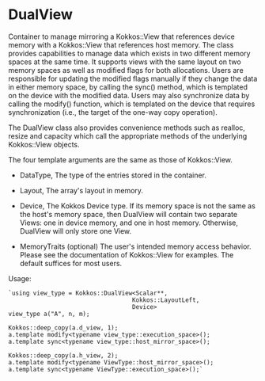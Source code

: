 # DualView

Container to manage mirroring a Kokkos::View that references device memory with a Kokkos::View that references host memory.  The class provides capabilities to manage data which exists in two different memory spaces at the same time.  It supports views with the same layout on two memory spaces as well as modified flags for both allocations.  Users are responsible for updating the modified flags manually if they change the data in either memory space, by calling the sync() method, which is templated on the device with the modified data.  Users may also synchronize data by calling the modify() function, which is templated on the device that requires synchronization (i.e., the target of the one-way copy operation).
 
The DualView class also provides convenience methods such as realloc, resize and capacity which call the appropriate methods of the underlying Kokkos::View objects.
 
The four template arguments are the same as those of Kokkos::View.
 
 - DataType, The type of the entries stored in the container.
 
 - Layout, The array's layout in memory.
 
 - Device, The Kokkos Device type.  If its memory space is not the same as the host's memory space, then DualView will contain two separate Views: one in device memory, and one in host memory.  Otherwise, DualView will only store one View.
 
 - MemoryTraits (optional) The user's intended memory access behavior.  Please see the documentation of Kokkos::View for examples.  The default suffices for most users.

Usage:

    `using view_type = Kokkos::DualView<Scalar**, 
                                       Kokkos::LayoutLeft, 
                                       Device>
    view_type a("A", n, m);

    Kokkos::deep_copy(a.d_view, 1);
    a.template modify<typename view_type::execution_space>();
    a.template sync<typename view_type::host_mirror_space>();

    Kokkos::deep_copy(a.h_view, 2);
    a.template modify<typename ViewType::host_mirror_space>();
    a.template sync<typename ViewType::execution_space>();`
